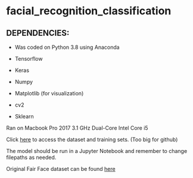 # facial_recognition_classification

## DEPENDENCIES: ##
* Was coded on Python 3.8 using Anaconda 

* Tensorflow

* Keras

* Numpy

* Matplotlib (for visualization)

* cv2

* Sklearn


Ran on Macbook Pro 2017 3.1 GHz Dual-Core Intel Core i5

Click [here](https://drive.google.com/file/d/16xMAO1Du6kXXlbLwuGrkTyIUGvS5UCtt/view?usp=sharing) to access the dataset and training sets. (Too big for github)

The model should be run in a Jupyter Notebook and remember to change filepaths as needed. 

Original Fair Face dataset can be found [here](https://github.com/joojs/fairface)
